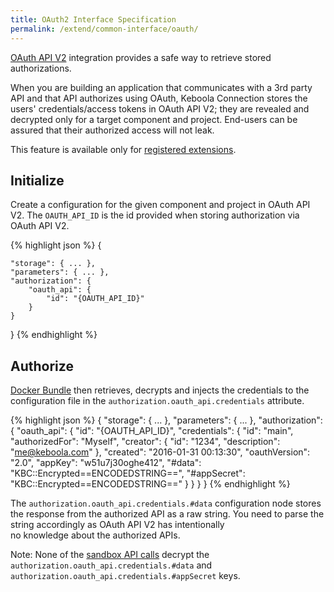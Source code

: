 ```yaml
---
title: OAuth2 Interface Specification
permalink: /extend/common-interface/oauth/
---
```


[OAuth API V2](https://github.com/keboola/oauth-v2-bundle) integration provides a safe way to retrieve stored authorizations. 

When you are building an application that communicates with a 3rd party API and that API authorizes using OAuth, 
Keboola Connection stores the users' credentials/access tokens in OAuth API V2; they are revealed and 
decrypted only for a target component and project. End-users can be assured that their authorized access will not leak.

This feature is available only for [registered extensions](/extend/registration/).

## Initialize 
Create a configuration for the given component and project in OAuth API V2. 
The `OAUTH_API_ID` is the id provided when storing authorization via OAuth API V2.

{% highlight json %}
{

    "storage": { ... },
    "parameters": { ... },
    "authorization": {
        "oauth_api": {
            "id": "{OAUTH_API_ID}"
        }
    }
}
{% endhighlight %}

## Authorize
[Docker Bundle](/overview/docker-bundle/) then retrieves, decrypts and injects the credentials to the 
configuration file in the `authorization.oauth_api.credentials` attribute.

{% highlight json %}
{
    "storage": { ... },
    "parameters": { ... },
    "authorization": {
        "oauth_api": {
            "id": "{OAUTH_API_ID}",
            "credentials": {
                "id": "main",
                "authorizedFor": "Myself",
                "creator": {
                    "id": "1234",
                    "description": "me@keboola.com"
                },
                "created": "2016-01-31 00:13:30",
                "oauthVersion": "2.0",
                "appKey": "w51u7j30oghe412",
                "#data": "KBC::Encrypted==ENCODEDSTRING==",
                "#appSecret": "KBC::Encrypted==ENCODEDSTRING=="
            }
        }
    }
}
{% endhighlight %}

The `authorization.oauth_api.credentials.#data` configuration node stores the response from 
the authorized API as a raw string. You need to parse the string accordingly as OAuth API V2 has intentionally  
no knowledge about the authorized APIs.

Note: None of the [sandbox API calls](/extend/common-interface/sandbox)
decrypt the `authorization.oauth_api.credentials.#data` and `authorization.oauth_api.credentials.#appSecret` keys. 


